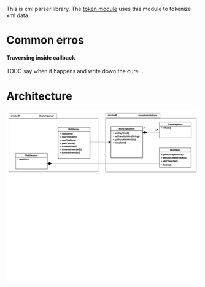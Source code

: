 This is xml parser library. The [token module](../../lang/token) uses this module to tokenize xml data.


Common erros
==============

#### Traversing inside callback
TODO say when it happens and write down the cure ..

Architecture
============

![parser class diagram](../../docs/diagrams/xmlparser_class_diagram.svg)

